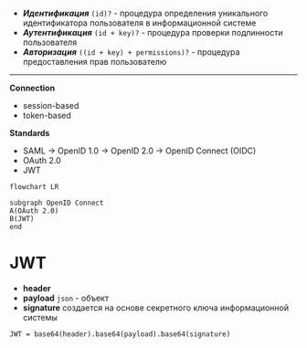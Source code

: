 -  ***Идентификация*** `(id)?` - процедура определения уникального идентификатора пользователя в информационной системе
- ***Аутентификация*** `(id + key)?` - процедура проверки подлинности пользователя
- ***Авторизация*** `((id + key) + permissions)?` - процедура предоставления прав пользователю

---

**Connection**
- session-based
- token-based

**Standards** 
- SAML -> OpenID 1.0 -> OpenID 2.0 -> OpenID Connect (OIDC)
- OAuth 2.0
- JWT

```mermaid
flowchart LR

subgraph OpenID Connect
A(OAuth 2.0)
B(JWT)
end
```

# JWT

- **header**
- **payload**
	`json` - объект
- **signature**
	создается на основе секретного ключа информационной системы

```
JWT = base64(header).base64(payload).base64(signature)
```
